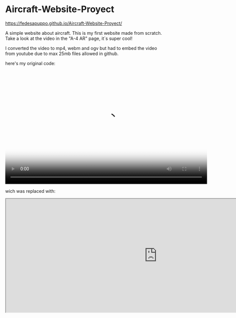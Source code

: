 # Aircraft-Website-Proyect

https://fedesapuppo.github.io/Aircraft-Website-Proyect/

A simple website about aircraft. This is my first website made from scratch. Take a look at the video in the "A-4 AR" page, it´s super cool!

I converted the video to mp4, webm and ogv but had to embed the video from youtube due to max 25mb files allowed in github.

here's my original code:

<video width="640" height="360" controls poster="media/A-4 AR-poster.jpg">
<source src="media/Volando Entre Halcones 2020.mp4"  type="video/mp4" />
<source src="media/Volando Entre Halcones 2020.webmhd.webm"  type="video/webm" />
<source src="media/Volando Entre Halcones 2020.oggtheora.ogv"  type="video/ogg" />
Your browser does not support video playback
</video>

wich was replaced with:

<iframe width="958" height="360"
src="https://www.youtube.com/embed/uUUxg_Oiwqs">
</iframe>
